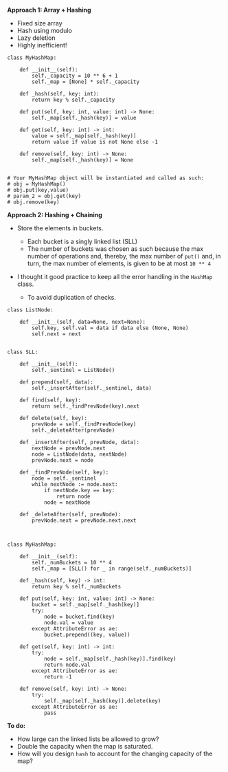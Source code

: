 **Approach 1: Array + Hashing**
* Fixed size array
* Hash using modulo
* Lazy deletion
* Highly inefficient!
```
class MyHashMap:

    def __init__(self):
        self._capacity = 10 ** 6 + 1
        self._map = [None] * self._capacity

    def _hash(self, key: int):
        return key % self._capacity

    def put(self, key: int, value: int) -> None:
        self._map[self._hash(key)] = value

    def get(self, key: int) -> int:
        value = self._map[self._hash(key)]
        return value if value is not None else -1

    def remove(self, key: int) -> None:
        self._map[self._hash(key)] = None


# Your MyHashMap object will be instantiated and called as such:
# obj = MyHashMap()
# obj.put(key,value)
# param_2 = obj.get(key)
# obj.remove(key)
```

**Approach 2: Hashing + Chaining**
* Store the elements in buckets.
	* Each bucket is a singly linked list (SLL)
	* The number of buckets was chosen as such because the max number of operations and, thereby, the max number of `put()` and, in turn, the max number of elements, is given to be at most `10 ** 4`

* I thought it good practice to keep all the error handling in the `HashMap` class.
	* To avoid duplication of checks.
```
class ListNode:

    def __init__(self, data=None, next=None):
        self.key, self.val = data if data else (None, None)
        self.next = next


class SLL:

    def __init__(self):
        self._sentinel = ListNode()

    def prepend(self, data):
        self._insertAfter(self._sentinel, data)

    def find(self, key):
        return self._findPrevNode(key).next

    def delete(self, key):
        prevNode = self._findPrevNode(key)
        self._deleteAfter(prevNode)

    def _insertAfter(self, prevNode, data):
        nextNode = prevNode.next
        node = ListNode(data, nextNode)
        prevNode.next = node    

    def _findPrevNode(self, key):        
        node = self._sentinel        
        while nextNode := node.next:
            if nextNode.key == key:
                return node
            node = nextNode

    def _deleteAfter(self, prevNode):
        prevNode.next = prevNode.next.next

        

class MyHashMap:

    def __init__(self):
        self._numBuckets = 10 ** 4
        self._map = [SLL() for _ in range(self._numBuckets)]

    def _hash(self, key) -> int:
        return key % self._numBuckets

    def put(self, key: int, value: int) -> None:
        bucket = self._map[self._hash(key)]
        try:
            node = bucket.find(key)
            node.val = value
        except AttributeError as ae:
            bucket.prepend((key, value))

    def get(self, key: int) -> int:
        try:
            node = self._map[self._hash(key)].find(key)
            return node.val
        except AttributeError as ae:
            return -1
                
    def remove(self, key: int) -> None:
        try:
            self._map[self._hash(key)].delete(key)
        except AttributeError as ae:            
            pass

```
**To do:**
* How large can the linked lists be allowed to grow?
* Double the capacity when the map is saturated.
* How will you design `hash` to account for the changing capacity of the map?
